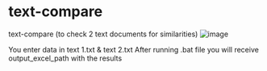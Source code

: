 # text-compare
text-compare (to check 2 text documents for similarities)
![image](https://github.com/MatikDiaz/text-compare/assets/86210843/fa4931e3-d3ac-4864-9b85-6e04fce6e8ae)

You enter data in text 1.txt & text 2.txt
After running .bat file you will receive output_excel_path with the results

